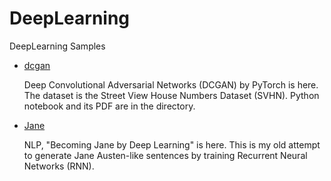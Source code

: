 # DeepLearning
DeepLearning Samples

- [dcgan](https://github.com/yokolet/DeepLearning/blob/master/dcgan)

    Deep Convolutional Adversarial Networks (DCGAN) by PyTorch is here. The dataset is
    the Street View House Numbers Dataset (SVHN). Python notebook and its PDF are in the
    directory.

- [Jane](https://github.com/yokolet/DeepLearning/blob/master/Jane)

    NLP, "Becoming Jane by Deep Learning" is here. This is my old attempt to generate
    Jane Austen-like sentences by training Recurrent Neural Networks (RNN).

